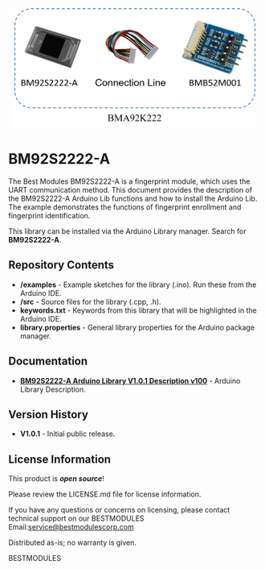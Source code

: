 <div align=center>
<img src="https://github.com/BestModules-Libraries/img/blob/main/BMA92K222_V1.0.png" width="480" height="240"> 
</div> 

BM92S2222-A 
===========================================================

The Best Modules BM92S2222-A is a fingerprint module, which uses the UART communication method. This document provides the description of the BM92S2222-A Arduino Lib functions and how to install the Arduino Lib. The example demonstrates the functions of fingerprint enrollment and fingerprint identification.

This library can be installed via the Arduino Library manager. Search for **BM92S2222-A**. 

Repository Contents
-------------------

* **/examples** - Example sketches for the library (.ino). Run these from the Arduino IDE. 
* **/src** - Source files for the library (.cpp, .h).
* **keywords.txt** - Keywords from this library that will be highlighted in the Arduino IDE. 
* **library.properties** - General library properties for the Arduino package manager. 

Documentation 
-------------------

* **[BM92S2222-A Arduino Library V1.0.1 Description v100]( https://www.bestmodulescorp.com/bm92s2222-a.html#tab-product2 )** - Arduino Library Description.

Version History  
-------------------

* **V1.0.1** - Initial public release.

License Information
-------------------

This product is _**open source**_! 

Please review the LICENSE.md file for license information. 

If you have any questions or concerns on licensing, please contact technical support on our BESTMODULES Email:service@bestmodulescorp.com

Distributed as-is; no warranty is given.

BESTMODULES
